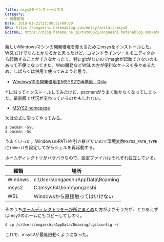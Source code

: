 ```yaml
---
Title: msys2をインストールする
Category:
- 開発環境
Date: 2018-01-21T21:09:51+09:00
URL: https://ongaeshi.hatenablog.com/entry/install-msys2
EditURL: https://blog.hatena.ne.jp/tuto0621/ongaeshi.hatenablog.com/atom/entry/8599973812339700166
---
```


新しいWindowsマシンの開発環境を整えるためにmsysをインストールした。WSLだけでなんとかなるかと思ったけど、コマンドラインツールをエディタから起動することができなかったり、特にgitがないのでmagitが起動できないのもあって不便になってきた。Web開発などWSLの方が便利なケースも多々あるため、しばらくは併用で使ってみようと思う。

- [Windows10の開発環境をMSYS2で再構築 - Qiita](https://qiita.com/azk0305/items/a546da060f3ab8d6a8bf)

↑に沿ってインストールしてみたけど、pacmanがうまく動かなくなってしまった。最新版で状況が変わっているのかもしれない。

- [MSYS2 homepage](http://www.msys2.org/)

次は公式に沿ってやってみる。

```
$ pacman -Syu
$ pacman -Su
```

うまくいった。WindowsのPATHを引き継ぎたいので環境変数`MSYS2_PATH_TYPE`に`inherit`を設定してからシェルを再起動する。

ホームディレクトリがバラバラなので、設定ファイルはそれぞれ独立している。

| 種類      | 場所                                |
| ------- | --------------------------------- |
| Windows | c:\Users\ongaeshi\AppData\Roaming |
| msys2   | C:\msys64\home\ongaeshi           |
| WSL     | Windowsから直接触ってはいけない               |

そのうち[ホームディレクトリを一か所にまとめ](http://www.clear-code.com/blog/2017/11/8.html)た方がよさそうだが、とりあえずはmsy2のホームにもコピーしてしのぐ。

```
$ cp /c/Users/ongaeshi/AppData/Roaming/.gitconfig ~/
```

これで、msys2が最低限動くようになった。

